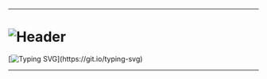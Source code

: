 ___
#
# ![Header](https://user-images.githubusercontent.com/116753493/199011494-f7544ecf-a495-4e78-a054-002712971f77.gif)

[![Typing SVG](https://readme-typing-svg.herokuapp.com?color=%2336BCF7&lines=Welcome+to+my+system!)](https://git.io/typing-svg)

___


